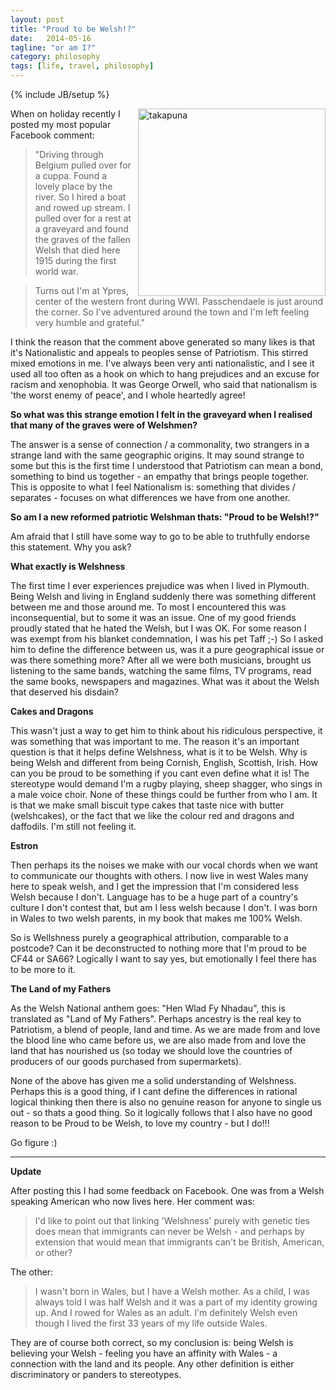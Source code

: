 ```yaml
---
layout: post
title: "Proud to be Welsh!?"
date:   2014-05-16
tagline: "or am I?"
category: philosophy
tags: [life, travel, philosophy]
---
```

{% include JB/setup %}

<img src="{{ site.url }}/assets/images/posts/wales-v1.jpg" alt="takapuna" style="float: right; padding-left: 10px; height: 300px; width: 300px;" />

When on holiday recently I posted my most popular Facebook comment:

> "Driving through Belgium pulled over for a cuppa. Found a lovely place by the river. So I hired a boat and rowed up stream. I pulled over for a rest at a graveyard and found the graves of the fallen Welsh that died here 1915 during the first world war. 

> Turns out I'm at Ypres, center of the western front during WWI. Passchendaele is just around the corner. So I've adventured around the town and I'm left feeling very humble and grateful."

I think the reason that the comment above generated so many likes is that it's Nationalistic and appeals to peoples sense of Patriotism. This stirred mixed emotions in me.  I've always been very anti nationalistic, and I see it used all too often as a hook on which to hang prejudices and an excuse for racism and xenophobia.  It was George Orwell, who said that nationalism is 'the worst enemy of peace', and I whole heartedly agree!

**So what was this strange emotion I felt in the graveyard when I realised that many of the graves were of Welshmen?**

The answer is a sense of connection / a commonality, two strangers in a strange land with the same geographic origins.  It may sound strange to some but this is the first time I understood that Patriotism can mean a bond, something to bind us together - an empathy that brings people together.  This is opposite to what I feel Nationalism is: something that divides / separates - focuses on what differences we have from one another.

**So am I a new reformed patriotic Welshman thats: "Proud to be Welsh!?"**

Am afraid that I still have some way to go to be able to truthfully endorse this statement.  Why you ask?

**What exactly is Welshness**

The first time I ever experiences prejudice was when I lived in Plymouth.  Being Welsh and living in England suddenly there was something different between me and those around me.  To most I encountered this was inconsequential, but to some it was an issue.  One of my good friends proudly stated that he hated the Welsh, but I was OK.  For some reason I was exempt from his blanket condemnation, I was his pet Taff ;-)  So I asked him to define the difference between us, was it a pure geographical issue or was there something more?  After all we were both musicians, brought us listening to the same bands, watching the same films, TV programs, read the same books, newspapers and magazines. What was it about the Welsh that deserved his disdain?  

**Cakes and Dragons**

This wasn't just a way to get him to think about his ridiculous perspective, it was something that was important to me.  The reason it's an important question is that it helps define Welshness, what is it to be Welsh.  Why is being Welsh and different from being Cornish, English, Scottish, Irish.  How can you be proud to be something if you cant even define what it is!  The stereotype would demand I'm a rugby playing, sheep shagger, who sings in a male voice choir.  None of these things could be further from who I am.  It is that we make small biscuit type cakes that taste nice with butter (welshcakes), or the fact that we like the colour red and dragons and daffodils.  I'm still not feeling it.  

**Estron**

Then perhaps its the noises we make with our vocal chords when we want to communicate our thoughts with others.  I now live in west Wales many here to speak welsh, and I get the impression that I'm considered less Welsh because I don't.  Language has to be a huge part of a country's culture I don't contest that, but am I less welsh because I don't.  I was born in Wales to two welsh parents, in my book that makes me 100% Welsh.

So is Wellshness purely a geographical attribution, comparable to a postcode?  Can it be deconstructed to nothing more that I'm proud to be CF44 or SA66?  Logically I want to say yes, but emotionally I feel there has to be more to it.

**The Land of my Fathers**

As the Welsh National anthem goes: "Hen Wlad Fy Nhadau", this is translated as "Land of My Fathers".  Perhaps ancestry is the real key to Patriotism, a blend of people, land and time.  As we are made from and love the blood line who came before us, we are also made from and love the land that has nourished us (so today we should love the countries of producers of our goods purchased from supermarkets).  

None of the above has given me a solid understanding of Welshness.  Perhaps this is a good thing, if I cant define the differences in rational logical thinking then there is also no genuine reason for anyone to single us out - so thats a good thing.  So it logically follows that I also have no good reason to be Proud to be Welsh, to love my country - but I do!!!

Go figure :)

-----

**Update**

After posting this I had some feedback on Facebook.  One was from a Welsh speaking American who now lives here.  Her comment was:

 > I'd like to point out that linking 'Welshness' purely with genetic ties does mean that immigrants can never be Welsh - and perhaps by extension that would mean that immigrants can't be British, American, or other?

 The other:

  > I wasn't born in Wales, but I have a Welsh mother. As a child, I was always told I was half Welsh and it was a part of my identity growing up. And I rowed for Wales as an adult. I'm definitely Welsh even though I lived the first 33 years of my life outside Wales.

They are of course both correct, so my conclusion is: being Welsh is believing your Welsh - feeling you have an affinity with Wales - a connection with the land and its people. Any other definition is either discriminatory or panders to stereotypes.
